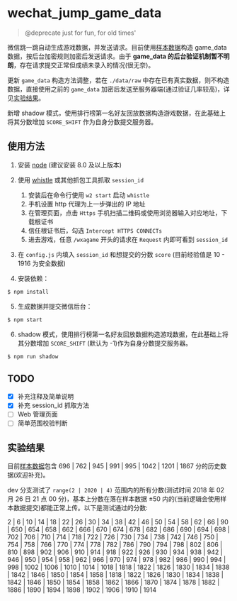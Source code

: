 # wechat_jump_game_data

> @deprecate just for fun, for old times'

微信跳一跳自动生成游戏数据，并发送请求。目前使用[样本数据](./data/game_data.js)构造 game_data 数据，按后台加密规则加密后发送请求。由于 **game_data 的后台验证机制暂不明朗**，存在请求提交正常但成绩未录入的情况(很无奈)。

更新 `game_data` 构造方法调整，若在 `./data/raw` 中存在已有真实数据，则不构造数据，直接使用之前的 `game_data` 加密后发送至服务器端(通过验证几率较高)，详见[实验结果](#实验结果)。

新增 shadow 模式，使用排行榜第一名好友回放数据构造游戏数据，在此基础上将其分数增加 `SCORE_SHIFT` 作为自身分数提交服务器。

## 使用方法

1. 安装 [node](https://github.com/nodejs/node) (建议安装 8.0 及以上版本)
2. 使用 [whistle](https://github.com/avwo/whistle) 或其他抓包工具抓取 `session_id`
   1. 安装后在命令行使用 `w2 start` 启动 `whistle`
   2. 手机设置 http 代理为上一步弹出的 IP 地址
   3. 在管理页面，点击 `Https` 手机扫描二维码或使用浏览器输入对应地址，下载根证书
   4. 信任根证书后，勾选 `Intercept HTTPS CONNECTs`
   5. 进去游戏，任意 `/wxagame` 开头的请求在 `Request` 内即可看到 `session_id`
3. 在 `config.js` 内填入 `session_id` 和想提交的分数 `score` (目前经验值是 10 - 1916 为安全数据)

4. 安装依赖：

```bash
$ npm install
```

5. 生成数据并提交微信后台：

```bash
$ npm start
```

6. shadow 模式，使用排行榜第一名好友回放数据构造游戏数据，在此基础上将其分数增加 `SCORE_SHIFT` (默认为 -1)作为自身分数提交服务器。

```bash
$ npm run shadow
```

## TODO

* [x] 补充注释及简单说明
* [x] 补充 session_id 抓取方法
* [ ] Web 管理页面
* [ ] 简单范围校验判断

## 实验结果

目前[样本数据](./data/raw)包含 696 | 762 | 945 | 991 | 995 | 1042 | 1201 | 1867 分的历史数据(欢迎补充)。

dev 分支测试了 `range(2 | 2020 | 4)` 范围内的所有分数(测试时间 2018 年 02 月 26 日 21 点 00 分)，基本上分数在落在样本数据 ±50 内的(当前逻辑会使用样本数据提交)都能正常上传。以下是测试通过的分数:

2 | 6 | 10 | 14 | 18 | 22 | 26 | 30 | 34 | 38 | 42 | 46 | 50 | 54 | 58 | 62 | 66 | 90 | 650 | 654 | 658 | 662 | 666 | 670 | 674 | 678 | 682 | 686 | 690 | 694 | 698 | 702 | 706 | 710 | 714 | 718 | 722 | 726 | 730 | 734 | 738 | 742 | 746 | 750 | 754 | 758 | 766 | 770 | 774 | 778 | 782 | 786 | 790 | 794 | 798 | 802 | 806 | 810 | 898 | 902 | 906 | 910 | 914 | 918 | 922 | 926 | 930 | 934 | 938 | 942 | 946 | 950 | 954 | 958 | 962 | 966 | 970 | 974 | 978 | 982 | 986 | 990 | 994 | 998 | 1002 | 1006 | 1010 | 1014 | 1018 | 1818 | 1822 | 1826 | 1830 | 1834 | 1838 | 1842 | 1846 | 1850 | 1854 | 1858 | 1818 | 1822 | 1826 | 1830 | 1834 | 1838 | 1842 | 1846 | 1850 | 1854 | 1858 | 1862 | 1866 | 1870 | 1874 | 1878 | 1882 | 1886 | 1890 | 1894 | 1898 | 1902 | 1906 | 1910 | 1914

